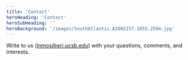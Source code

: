```yaml
---
title: 'Contact'
heroHeading: 'Contact'
heroSubHeading: ''
heroBackground: '/images/SouthAtlantic.A2002157.1055.250m.jpg'
---
```


Write to us (inmos@eri.ucsb.edu) with your questions, comments, and interests.

<!-- next step: make email as url -->

<!-- in the future, consider a web Contact Form similar to https://datawaveproject.github.io/contact/ -->
